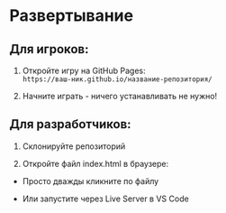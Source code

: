 # Развертывание

## Для игроков:
1. Откройте игру на GitHub Pages:  
   `https://ваш-ник.github.io/название-репозитория/`

2. Начните играть - ничего устанавливать не нужно!

## Для разработчиков:
1. Склонируйте репозиторий

2. Откройте файл index.html в браузере:

- Просто дважды кликните по файлу

- Или запустите через Live Server в VS Code






